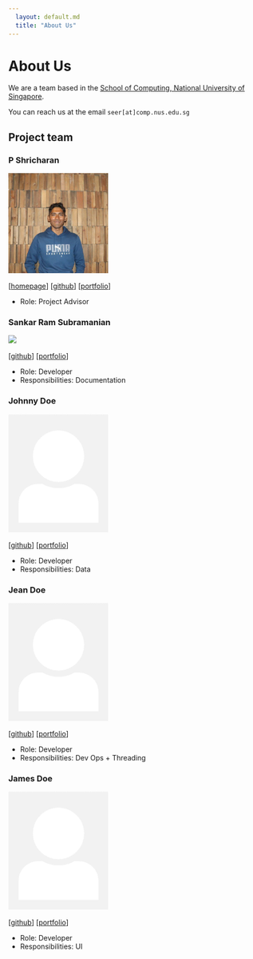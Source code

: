 ```yaml
---
  layout: default.md
  title: "About Us"
---
```


# About Us

We are a team based in the [School of Computing, National University of Singapore](http://www.comp.nus.edu.sg).

You can reach us at the email `seer[at]comp.nus.edu.sg`

## Project team

### P Shricharan

<img src="images/psh12320.png" width="200px">

[[homepage](http://www.comp.nus.edu.sg/~damithch)]
[[github](https://github.com/psh12320)]
[[portfolio](team/AboutUs.md)]

* Role: Project Advisor

### Sankar Ram Subramanian

<img src="images/marraknas.png" width="200px">

[[github](http://github.com/marraknas)]
[[portfolio](team/johndoe.md)]

* Role: Developer
* Responsibilities: Documentation

### Johnny Doe

<img src="images/johndoe.png" width="200px">

[[github](http://github.com/johndoe)] [[portfolio](team/johndoe.md)]

* Role: Developer
* Responsibilities: Data

### Jean Doe

<img src="images/johndoe.png" width="200px">

[[github](http://github.com/johndoe)]
[[portfolio](team/johndoe.md)]

* Role: Developer
* Responsibilities: Dev Ops + Threading

### James Doe

<img src="images/johndoe.png" width="200px">

[[github](http://github.com/johndoe)]
[[portfolio](team/johndoe.md)]

* Role: Developer
* Responsibilities: UI
